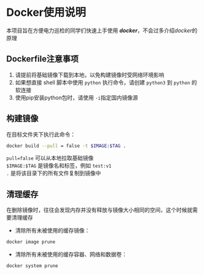 # Docker使用说明

本项目旨在方便电力巡检的同学们快速上手使用 ***docker***，不会过多介绍*docker*的原理

## Dockerfile注意事项

1. 请提前将基础镜像下载到本地，以免构建镜像时受网络环境影响
2. 如果想直接 shell 脚本中使用 `python` 执行命令，请创建 `python3` 到 `python` 的软连接
3. 使用pip安装python包时，请使用 `-i`指定国内镜像源

## 构建镜像

在目标文件夹下执行此命令：
```bash
docker build --pull = false -t $IMAGE:$TAG .
```

`pull=false` 可以从本地拉取基础镜像  
`$IMAGE:$TAG` 是镜像名和标签，例如 `test:v1`  
`.` 是将该目录下的所有文件复制到镜像中

## 清理缓存

在删除镜像时，往往会发现内存并没有释放与镜像大小相同的空间，这个时候就需要清理缓存

- 清除所有未被使用的缓存镜像：
```bash
docker image prune
```

- 清除所有未被使用的缓存容器、网络和数据卷：
```bash
docker system prune  
```